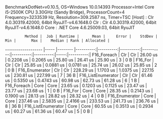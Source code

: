 
BenchmarkDotNet=v0.10.5, OS=Windows 10.0.14393
Processor=Intel Core i5-2500K CPU 3.30GHz (Sandy Bridge), ProcessorCount=4
Frequency=3233539 Hz, Resolution=309.2587 ns, Timer=TSC
  [Host] : Clr 4.0.30319.42000, 64bit RyuJIT-v4.6.1648.0
  Clr    : Clr 4.0.30319.42000, 64bit RyuJIT-v4.6.1648.0
  Core   : .NET Core 4.6.25009.03, 64bit RyuJIT


             Method |  Job | Runtime |      Mean |     Error |    StdDev |       Min |       Max |    Median | Rank | Allocated |
------------------- |----- |-------- |----------:|----------:|----------:|----------:|----------:|----------:|-----:|----------:|
        F16_Foreach |  Clr |     Clr |  26.00 us | 0.2208 us | 0.2065 us |  25.80 us |  26.41 us |  25.90 us |    3 |       0 B |
            F16_For |  Clr |     Clr |  25.85 us | 0.0881 us | 0.0781 us |  25.74 us |  26.02 us |  25.85 us |    2 |       0 B |
     F16_Enumerator |  Clr |     Clr | 228.29 us | 1.1703 us | 1.0375 us | 227.15 us | 230.81 us | 227.99 us |    7 |      36 B |
 F16_ListEnumerator |  Clr |     Clr |  61.46 us | 0.5350 us | 0.4743 us |  60.98 us |  62.73 us |  61.28 us |    6 |       1 B |
        F16_Foreach | Core |    Core |  23.65 us | 0.1203 us | 0.1125 us |  23.47 us |  23.77 us |  23.68 us |    1 |       0 B |
            F16_For | Core |    Core |  28.35 us | 0.2143 us | 0.1900 us |  28.13 us |  28.82 us |  28.32 us |    4 |       0 B |
     F16_Enumerator | Core |    Core | 237.46 us | 2.5835 us | 2.4166 us | 233.53 us | 241.73 us | 236.76 us |    8 |      36 B |
 F16_ListEnumerator | Core |    Core |  60.55 us | 0.3513 us | 0.2934 us |  60.27 us |  61.36 us |  60.47 us |    5 |       0 B |
